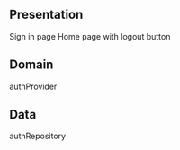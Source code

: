 
## Presentation
Sign in page
Home page with logout button

## Domain
authProvider

## Data
authRepository
